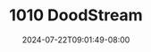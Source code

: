--- 
title: "1010  DoodStream"
description: "download   1010  DoodStream telegram   new"
date: 2024-07-22T09:01:49-08:00
file_code: "4w6ipsv03nlv"
draft: false
cover: "3plivvaqaja50f8b.jpg"
tags: ["DoodStream", "bokep-indo", "bokep-viral", "bokep-ig"]
length: 181
fld_id: "1483159"
foldername: "Arsya 1"
categories: ["Arsya 1"]
views: 0
---